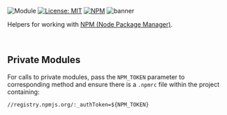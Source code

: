 ![Module](https://img.shields.io/badge/%40platform-npm-%23EA4E7E.svg)
[![License: MIT](https://img.shields.io/badge/license-MIT-blue.svg)](https://opensource.org/licenses/MIT)
[![NPM](https://img.shields.io/npm/v/@platform/npm.svg?colorB=blue&style=flat)](https://www.npmjs.com/package/@platform/npm)
![banner](https://user-images.githubusercontent.com/185555/56625097-bdab7e00-668f-11e9-857b-d8af5bf7e46a.png)

Helpers for working with [NPM (Node Package Manager)](http://npmjs.com).

<p>&nbsp;<p>


## Private Modules
For calls to private modules, pass the `NPM_TOKEN` parameter to corresponding method
and ensure there is a `.npmrc` file within the project containing:


    //registry.npmjs.org/:_authToken=${NPM_TOKEN}



<p>&nbsp;<p>
<p>&nbsp;<p>
